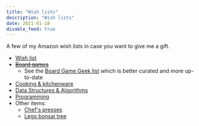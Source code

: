 ```yaml
---
title: "Wish lists"
description: "Wish lists"
date: 2021-01-18
disable_feed: true
---
```


A few of my Amazon wish lists in case you want to give me a gift.

* [Wish list](https://www.amazon.fr/hz/wishlist/ls/1FT0IO9JJTX57)
* ~~[Board games](https://www.amazon.fr/hz/wishlist/ls/2NY50W36THGMW)~~
  * See the [Board Game Geek list](https://boardgamegeek.com/wishlist/Ambroisie)
  which is better curated and more up-to-date
* [Cooking & kitchenware](https://www.amazon.fr/hz/wishlist/ls/2MNRCLPNABZSU)
* [Data Structures & Algorithms](https://www.amazon.fr/hz/wishlist/ls/2XZPQSBOGOFC3)
* [Programming](https://www.amazon.fr/hz/wishlist/ls/1R4KFV4H2D8IF)
* Other items:
  * [Chef's presses](https://www.thechefspress.com/shop)
  * [Lego bonsai tree](https://www.lego.com/en-gb/product/bonsai-tree-10281)
